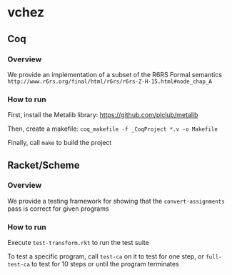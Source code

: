 # vchez
## Coq
### Overview
We provide an implementation of a subset of the R6RS Formal semantics `http://www.r6rs.org/final/html/r6rs/r6rs-Z-H-15.html#node_chap_A`

### How to run
First, install the Metalib library: https://github.com/plclub/metalib

Then, create a makefile:
`coq_makefile -f _CoqProject *.v -o Makefile`

Finally, call `make` to build the project

## Racket/Scheme
### Overview
We provide a testing framework for showing that the `convert-assignments` pass is correct for given programs

### How to run
Execute `test-transform.rkt` to run the test suite

To test a specific program, call `test-ca` on it to test for one step,
or `full-test-ca` to test for 10 steps or until the program terminates